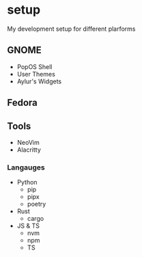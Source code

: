 # setup
My development setup for different plarforms

## GNOME
- PopOS Shell
- User Themes
- Aylur's Widgets

## Fedora

## Tools
- NeoVim
- Alacritty
  
### Langauges
- Python
  - pip
  - pipx
  - poetry
- Rust
  - cargo
- JS & TS
  - nvm
  - npm
  - TS
